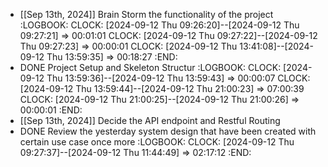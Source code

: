 - [[Sep 13th, 2024]] Brain Storm the  functionality of the project
  :LOGBOOK:
  CLOCK: [2024-09-12 Thu 09:26:20]--[2024-09-12 Thu 09:27:21] =>  00:01:01
  CLOCK: [2024-09-12 Thu 09:27:22]--[2024-09-12 Thu 09:27:23] =>  00:00:01
  CLOCK: [2024-09-12 Thu 13:41:08]--[2024-09-12 Thu 13:59:35] =>  00:18:27
  :END:
- DONE Project Setup and Skeleton Structur
  :LOGBOOK:
  CLOCK: [2024-09-12 Thu 13:59:36]--[2024-09-12 Thu 13:59:43] =>  00:00:07
  CLOCK: [2024-09-12 Thu 13:59:44]--[2024-09-12 Thu 21:00:23] =>  07:00:39
  CLOCK: [2024-09-12 Thu 21:00:25]--[2024-09-12 Thu 21:00:26] =>  00:00:01
  :END:
- [[Sep 13th, 2024]] Decide the API endpoint and Restful Routing
- DONE Review the yesterday system design that have been created with certain use case once more
  :LOGBOOK:
  CLOCK: [2024-09-12 Thu 09:27:37]--[2024-09-12 Thu 11:44:49] =>  02:17:12
  :END: